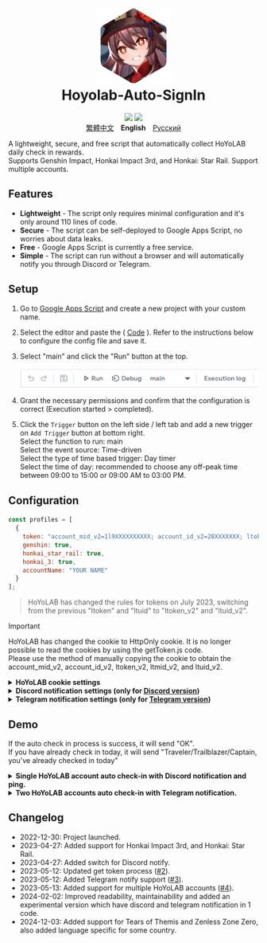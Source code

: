 <h1 align="center">
    <img width="150" height="150" src="pic/logo.svg" alt=""><br>
    Hoyolab-Auto-SignIn
</h1>

<p align="center">
    <img src="https://img.shields.io/github/license/NatsumeAoii/hoyolab-auto-sign?style=flat-square">
    <img src="https://img.shields.io/github/stars/NatsumeAoii/hoyolab-auto-sign?style=flat-square">
    <br><a href="/README_zh-ZH.md">繁體中文</a>　<b>English</b>　<a href="/README_ru-RU.md">Русский</a>
</p>

A lightweight, secure, and free script that automatically collect HoYoLAB daily check in rewards.  
Supports Genshin Impact, Honkai Impact 3rd, and Honkai: Star Rail. Support multiple accounts.

## Features
* **Lightweight** - The script only requires minimal configuration and it's only around 110 lines of code.
* **Secure** - The script can be self-deployed to Google Apps Script, no worries about data leaks.
* **Free** - Google Apps Script is currently a free service.
* **Simple** - The script can run without a browser and will automatically notify you through Discord or Telegram.

## Setup
1. Go to [Google Apps Script](https://script.google.com/home/start) and create a new project with your custom name.
2. Select the editor and paste the (  [Code](https://github.com/NatsumeAoii/Hoyolab-AutoSign/blob/main/src/main-disc_tele.gs) ). Refer to the instructions below to configure the config file and save it.
3. Select "main" and click the "Run" button at the top.
   
   ![image](https://github.com/NatsumeAoii/Hoyolab-AutoSign/blob/main/pic/E04.png)
4. Grant the necessary permissions and confirm that the configuration is correct (Execution started > completed).
5. Click the `Trigger` button on the left side / left tab and add a new trigger on `Add Trigger` button at bottom right.  
   Select the function to run: main  
   Select the event source: Time-driven  
   Select the type of time based trigger: Day timer  
   Select the time of day: recommended to choose any off-peak time between 09:00 to 15:00 or 09:00 AM to 03:00 PM.

## Configuration

```javascript
const profiles = [
  {
    token: "account_mid_v2=1l9XXXXXXXXXX; account_id_v2=28XXXXXXX; ltoken_v2=v2_CANARIAXXXXXXXXXXXXXXX; ltmid_v2=1lXXXXXXX_XX; ltuid_v2=28XXXXXX;",
    genshin: true,
    honkai_star_rail: true,
    honkai_3: true,
    accountName: "YOUR NAME"
  }
];
```

> HoYoLAB has changed the rules for tokens on July 2023, switching from the previous "ltoken" and "ltuid" to "ltoken_v2" and "ltuid_v2".  

> [!IMPORTANT]
> HoYoLAB has changed the cookie to HttpOnly cookie. It is no longer possible to read the cookies by using the getToken.js code.  
> Please use the method of manually copying the cookie to obtain the account_mid_v2, account_id_v2, ltoken_v2, ltmid_v2, and ltuid_v2.

<details>
<summary><b>HoYoLAB cookie settings</b></summary>

   **Follow this Intruction to get tokens**      
   1. Go to HoYoLAB (https://www.hoyolab.com/) and log in.
   2. Go to your profile page.
   3. Open the developer tools (F12 or Ctrl+Shift+I).
   4, Go to the "Network" tab.
   4. Click on the "Preserve Log" / "Persist Logs" button.
      
      ![image](https://github.com/NatsumeAoii/Hoyolab-AutoSign/blob/main/pic/E05.png)  
   6. Refresh the page.
   7. Click on the getGameRecordCard request where the method is "GET" (it should be named "getGameRecordCard" with your HoYoLab UID).
      
      ![image](https://github.com/NatsumeAoii/Hoyolab-AutoSign/blob/main/pic/E06.png)  
   8. Go to the "Cookies" tab.
   9.  Copy the "account_mid_v2", "account_id_v2", "ltoken_v2", "ltmid_v2", and "ltuid_v2"
      ![image](https://github.com/NatsumeAoii/Hoyolab-AutoSign/blob/main/pic/E07.png)  

</details>

<details>
<summary><b>Discord notification settings (only for <a href="https://github.com/NatsumeAoii/Hoyolab-AutoSign/blob/main/src/main-discord.gs">Discord version</a>)</b></summary>

```javascript
const discord_notify = true
const myDiscordID = "20000080000000040"
const discordWebhook = "https://discord.com/api/webhooks/1050000000000000060/6aXXXXXXXXXXXXXXXXXXXXXXXXXXXXXXXXXXXXXXXXXXXXXXXXXXXXXXXXXXXXXXXXnB"
```

1. **discord_notify**

   Whether to enable Discord notify.  
   If you want to enable auto check-in notify, set it to true. If not, please set it to false.

2. **myDiscordID** - Please enter your Discord user ID.

   Whether you want to be ping when there is an unsuccessful check-in.  
   Copy your Discord user ID which like `23456789012345678` and fill it in "quotes".  
   You can refer to [this article](https://support.discord.com/hc/en-us/articles/206346498) to find your Discord user ID.  
   If you don't want to be pinged, leave the "quotes" empty.

3. **discordWebhook** - Please enter the Discord webhook for the server channel to send notify.

   You can refer to [this article](https://support.discord.com/hc/en-us/articles/228383668) to create a Discord webhook.  
   Once you have finished creating the Discord webhook, you will receive your Discord webhook URL, which like `https://discord.com/api/webhooks/1234567890987654321/PekopekoPekopekoPekopeko06f810494a4dbf07b726924a5f60659f09edcaa1`.  
   Copy the webhook URL and paste it in "quotes".

</details>

<details>
<summary><b>Telegram notification settings (only for <a href="https://github.com/NatsumeAoii/Hoyolab-AutoSign/blob/main/src/main-telegram.gs">Telegram version</a>)</b></summary>

```javascript
const telegram_notify = true
const myTelegramID = "1XXXXXXX0"
const telegramBotToken = "6XXXXXXXXX:AAAAAAAAAAXXXXXXXXXX8888888888Peko"
```

1. **telegram_notify**

   Whether to enable Telegram notify.  
   If you want to enable auto check in notify, set it to true. If not, please set it to false.

2. **myTelegramID** - Please enter your Telegram ID.

   Use the `/getid` command to find your Telegram user ID by messaging [@IDBot](https://t.me/myidbot).  
   Copy your Telegram ID which like `123456780` and fill it in "quotes".  

3. **telegramBotToken** - Please enter your Telegram Bot Token.

   Use the `/newbot` command to create a new bot on Telegram by messaging [@BotFather](https://t.me/botfather).  
   Once you have finished creating the bot, you will receive your Telegram Bot Token, which like `110201543:AAHdqTcvCH1vGWJxfSeofSAs0K5PALDsaw`.  
   Copy your Telegram Bot Token and fill it in "quotes".  
   For more detailed instructions, you can refer to [this article](https://core.telegram.org/bots/features#botfather). 

</details>

## Demo
If the auto check in process is success, it will send "OK".  
If you have already check in today, it will send "Traveler/Trailblazer/Captain, you've already checked in today"  

<details>
<summary><b>Single HoYoLAB account auto check-in with Discord notification and ping.</b></summary>
Enable Genshin Impact and Honkai: Star Rail auto check in, enable Discord notify, ping in Discord.

```javascript
/** Example **/
const profiles = [
  { token: "account_mid_v2=123xyzabcd_hi; account_id_v2=26XXXXX20; ltoken_v2=v2_CANARIAXXXXXXXXXXXXXXXXXXXXXXXXXXXXXXXXXXXXXXXXXXXXXXXXXXXXXXXXXXXXXXXXXXXXXXXXXXXXXXXXXXXXX3406; ltmid_v2=123xyzabcd_hi; ltuid_v2=26XXXXX20;", 
    genshin: true, 
    honkai_star_rail: true, 
    honkai_3: false, 
    accountName: "HuTao" }
];

const discord_notify = true
const myDiscordID = "240000800000300040"
const discordWebhook = "https://discord.com/api/webhooks/10xxxxxxxxxxxxxxx60/6aXXXXXXXXXXXXXXXXXXXXXXXXXXXXXXXXXXXXXXXXXXXXXXXXXXXXXXXXXXXXXXXXnB"
```
![image](https://github.com/NatsumeAoii/Hoyolab-AutoSign/blob/main/pic/E02.png)

</details>

<details>
<summary><b>Two HoYoLAB accounts auto check-in with Telegram notification.</b></summary>
Enable Genshin Impact auto check-in on accountA, Honkai Impact 3rd auto check-in on accountB, enable Telegram notify.

```javascript
/** Example **/
const profiles = [
  { token: "account_mid_v2=123xyzabcd_hi; account_id_v2=26XXXXX20; ltoken_v2=v2_CANARIAXXXXXXXXXXXXXXXXXXXXXXXXXXXXXXXXXXXXXXXXXXXXXXXXXXXXXXXXXXXXXXXXXXXXXXXXXXXXXXXXXXXXX3406; ltmid_v2=123xyzabcd_hi; ltuid_v2=26XXXXX20;", 
    genshin: true, 
    honkai_star_rail: false, 
    honkai_3: false, 
    accountName: "accountA" },

  { token: "account_mid_v2=456qwertyu_hi; account_id_v2=28XXXXX42; ltoken_v2=v2_GENSHINXXXXXXXXXXXXXXXXXXXXXXXXXXXXXXXXXXXXXXXXXXXXXXXXXXXXXXXXXXXXXXXXXXXXXXXXXXXXXXXXXXXXX5566; ltmid_v2=456qwertyu_hi; ltuid_v2=28XXXXX42;", 
    genshin: false, 
    honkai_star_rail: false, 
    honkai_3: true, 
    accountName: "accountB" }
];

const telegram_notify = true
const myTelegramID = "1XXXXXXX0"
const telegramBotToken = "6XXXXXXXXX:AAAAAAAAAAXXXXXXXXXX8888888888Peko"
```
![image](https://github.com/NatsumeAoii/Hoyolab-AutoSign/blob/main/pic/E03.png)

</details>

## Changelog
- 2022-12-30: Project launched.
- 2023-04-27: Added support for Honkai Impact 3rd, and Honkai: Star Rail.
- 2023-04-27: Added switch for Discord notify.
- 2023-05-12: Updated get token process ([#2](https://github.com/canaria3406/hoyolab-auto-sign/pull/2)).
- 2023-05-12: Added Telegram notify support ([#3](https://github.com/canaria3406/hoyolab-auto-sign/pull/3)).
- 2023-05-13: Added support for multiple HoYoLAB accounts ([#4](https://github.com/canaria3406/hoyolab-auto-sign/pull/4)).
- 2024-02-02: Improved readability, maintainability and added an experimental version which have discord and telegram notification in 1 code.
- 2024-12-03: Added support for Tears of Themis and Zenless Zone Zero, also added language specific for some country.
